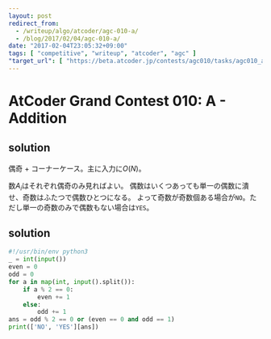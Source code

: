 ```yaml
---
layout: post
redirect_from:
  - /writeup/algo/atcoder/agc-010-a/
  - /blog/2017/02/04/agc-010-a/
date: "2017-02-04T23:05:32+09:00"
tags: [ "competitive", "writeup", "atcoder", "agc" ]
"target_url": [ "https://beta.atcoder.jp/contests/agc010/tasks/agc010_a" ]
---
```


# AtCoder Grand Contest 010: A - Addition

## solution

偶奇 + コーナーケース。主に入力に$O(N)$。

数$A_i$はそれぞれ偶奇のみ見ればよい。
偶数はいくつあっても単一の偶数に潰せ、奇数はふたつで偶数ひとつになる。
よって奇数が奇数個ある場合が`NO`。ただし単一の奇数のみで偶数もない場合は`YES`。

## solution

``` python
#!/usr/bin/env python3
_ = int(input())
even = 0
odd = 0
for a in map(int, input().split()):
    if a % 2 == 0:
        even += 1
    else:
        odd += 1
ans = odd % 2 == 0 or (even == 0 and odd == 1)
print(['NO', 'YES'][ans])
```
